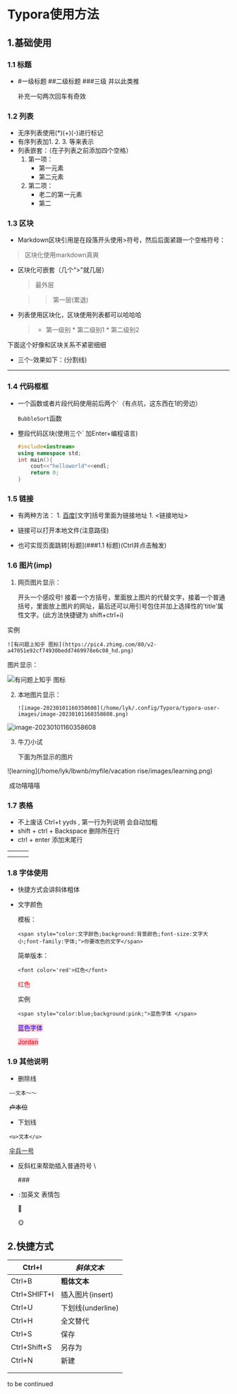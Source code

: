 # Typora使用方法

## 1.基础使用

### 1.1 标题

* #一级标题 ##二级标题 ###三级 并以此类推

  补充一句两次回车有奇效

### 1.2 列表

* 无序列表使用(*)(+)(-)进行标记
* 有序列表加1. 2. 3. 等来表示 
* 列表嵌套：（在子列表之前添加四个空格）
  1. 第一项：    
        *  第一元素
        *  第二元素
  2. 第二项：
        *  老二的第一元素
        *  第二

###  1.3 区块

*  Markdown区块引用是在段落开头使用>符号，然后后面紧跟一个空格符号：

> 区块化使用markdown真爽 

* 区块化可嵌套（几个“>"就几层）

  > 最外层

  > > 第一层(累退)

* 列表使用区块化，区块使用列表都可以哈哈哈

  > * 第一级别
  >       * 第二级别1
  >       * 第二级别2

下面这个好像和区块关系不紧密细细

* 三个-效果如下：(分割线)

---



### 1.4 代码框框

* 一个函数或者片段代码使用前后两个`（有点坑，这东西在1的旁边）

  `BubbleSort`函数

* 整段代码区块(使用三个` 加Enter+编程语言)

  ```c++
  #include<iostream>
  using namespace std;
  int main(){
      cout<<"helloworld"<<endl;
      return 0;
  }
  ```



### 1.5 链接

* 有两种方法：
      1. [百度](hhtp://www.baidu.com/)[文字]括号里面为链接地址
          1. <链接地址>

* 链接可以打开本地文件(注意路径)
* 也可实现页面跳转[标题](###1.1 标题)(Ctrl并点击触发)

### 1.6 图片(imp)

1. 网页图片显示：

   开头一个感叹号! 接着一个方括号，里面放上图片的代替文字，接着一个普通括号，里面放上图片的网址，最后还可以用引号包住并加上选择性的'title'属性文字。(此方法快捷键为 shift+ctrl+i)

实例

`![有问题上知乎 图标](https://pic4.zhimg.com/80/v2-a47051e92cf74930bedd7469978e6c08_hd.png)`

图片显示：

![有问题上知乎 图标](https://pic4.zhimg.com/80/v2-a47051e92cf74930bedd7469978e6c08_hd.png)

2. 本地图片显示：

   `![image-20230101160358608](/home/lyk/.config/Typora/typora-user-images/image-20230101160358608.png)`

![image-20230101160358608](/home/lyk/.config/Typora/typora-user-images/image-20230101160358608.png)

3. 牛刀小试

   下面为所显示的图片

![learning](/home/lyk/lbwnb/myfile/vacation rise/images/learning.png)

​    成功嘻嘻嘻

### 1.7 表格

* 不上废话 Ctrl+t yyds , 第一行为列说明 会自动加粗
* shift + ctrl + Backspace 删除所在行
* ctrl + enter 添加末尾行

|      |      |      |
| ---- | ---- | ---- |
|      |      |      |
|      |      |      |

### 1.8 字体使用

* 快捷方式会讲斜体粗体

* 文字颜色

  模板：

  `<span style="color:文字颜色;background:背景颜色;font-size:文字大小;font-family:字体;">你要改色的文字</span>`	

  简单版本：

  ```
  <font color='red'>红色</font>
  ```
  
  <font color='red'>红色</font>
  
  实例	
  
  `<span style="color:blue;background:pink;">蓝色字体 </span>`					
  
  <span style="color:blue;background:pink;">蓝色字体 </span>
  
  <span style="color :red;background:pink;">Jordan</span>

### 1.9 其他说明

* 删除线 

​		`~~文本～～`

​		~~卢本位~~

* 下划线

​		`<u>文本</u>`

​		<u>伞兵一号</u>

* 反斜杠来帮助插入普通符号 \\

  \###

* `:`加英文 表情包

  :walking:

  :sun_with_face:

## 2.快捷方式

| Ctrl+I       | *斜体文本*        |
| ------------ | ----------------- |
| Ctrl+B       | **粗体文本**      |
| Ctrl+SHIFT+I | 插入图片(insert)  |
| Ctrl+U       | 下划线(underline) |
| Ctrl+H       | 全文替代          |
| Ctrl+S       | 保存              |
| Ctrl+Shift+S | 另存为            |
| Ctrl+N       | 新建              |
|              |                   |
|              |                   |

to be continued
